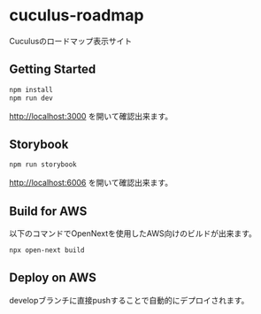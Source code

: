 # cuculus-roadmap
Cuculusのロードマップ表示サイト

## Getting Started

```bash
npm install
npm run dev
```
[http://localhost:3000](http://localhost:3000) を開いて確認出来ます。

## Storybook

```bash
npm run storybook
```

[http://localhost:6006](http://localhost:6006) を開いて確認出来ます。

## Build for AWS
以下のコマンドでOpenNextを使用したAWS向けのビルドが出来ます。

```bash
npx open-next build
```

## Deploy on AWS

developブランチに直接pushすることで自動的にデプロイされます。
